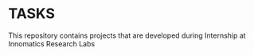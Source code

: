 # TASKS
This repository contains projects that are developed during Internship at Innomatics Research Labs
